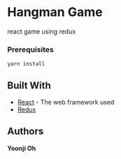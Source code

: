 # Hangman Game

react game using redux


### Prerequisites

```
yarn install
```

## Built With

* [React](https://reactjs.org/docs/) - The web framework used
* [Redux](https://redux.js.org/introduction) 


## Authors

**Yoonji Oh** 

